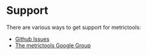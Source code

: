 Support
=======

There are various ways to get support for metrictools:

+ [Github Issues](http://github.com/paulasmuth/metrictools/issues)
+ [The metrictools Google Group](http://groups.google.com/group/metrictools)


